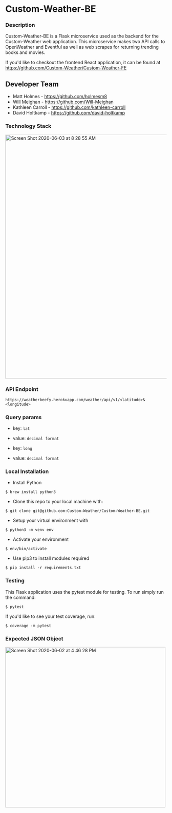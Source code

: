 # Custom-Weather-BE

### Description
Custom-Weather-BE is a Flask microservice used as the backend for the Custom-Weather web application. This microservice makes two API calls to OpenWeather and Eventful as well as web scrapes for returning trending books and movies.

If you'd like to checkout the frontend React application, it can be found at https://github.com/Custom-Weather/Custom-Weather-FE


## Developer Team
* Matt Holmes - https://github.com/holmesm8
* Will Meighan - https://github.com/Will-Meighan
* Kathleen Carroll - https://github.com/kathleen-carroll
* David Holtkamp - https://github.com/david-holtkamp

### Technology Stack
<img width="760" alt="Screen Shot 2020-06-03 at 8 28 55 AM" src="https://user-images.githubusercontent.com/12539215/83649299-445daa80-a574-11ea-973f-39d4eb3cfdde.png">


### API Endpoint
`https://weatherbeefy.herokuapp.com/weather/api/v1/<latitude>&<longitude>`


### Query params
* key: `lat`
* value: `decimal format`

* key: `long`
* value: `decimal format`


### Local Installation
* Install Python
```
$ brew install python3
```
* Clone this repo to your local machine with: 
```
$ git clone git@github.com:Custom-Weather/Custom-Weather-BE.git
```
* Setup your virtual environment with 
```
$ python3 -m venv env
```
* Activate your environment
```
$ env/bin/activate
```
* Use pip3 to install modules required
```
$ pip install -r requirements.txt
```


### Testing

This Flask application uses the pytest module for testing. To run simply run the command:
```
$ pytest
```
If you'd like to see your test coverage, run:
```
$ coverage -m pytest
```


### Expected JSON Object
<img width="500" alt="Screen Shot 2020-06-02 at 4 46 28 PM" src="https://user-images.githubusercontent.com/12539215/83579343-38330800-a4f6-11ea-911c-40b2566e1de4.png">

